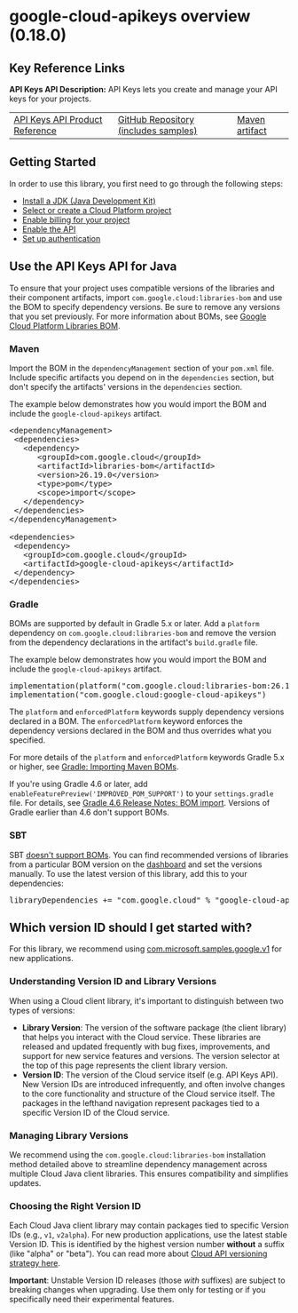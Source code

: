 # google-cloud-apikeys overview (0.18.0)

## Key Reference Links
**API Keys API Description:** API Keys lets you create and manage your API keys for your projects.

<table>
   <tr>
     <td><a href="https://cloud.google.com/api-keys/">API Keys API Product Reference</a></td>
     <td><a href="https://github.com/googleapis/google-cloud-java/tree/main/java-apikeys">GitHub Repository (includes samples)</a></td>
     <td><a href="https://central.sonatype.com/artifact/com.google.cloud/google-cloud-apikeys">Maven artifact</a></td>
   </tr>
 </table>

## Getting Started
In order to use this library, you first need to go through the following steps:

- [Install a JDK (Java Development Kit)](https://cloud.google.com/java/docs/setup#install_a_jdk_java_development_kit)
- [Select or create a Cloud Platform project](https://console.cloud.google.com/project)
- [Enable billing for your project](https://cloud.google.com/billing/docs/how-to/modify-project#enable_billing_for_a_project)
- [Enable the API](https://console.cloud.google.com/apis/library/apikeys.googleapis.com)
- [Set up authentication](https://cloud.google.com/docs/authentication/client-libraries)

## Use the API Keys API for Java
To ensure that your project uses compatible versions of the libraries
and their component artifacts, import `com.google.cloud:libraries-bom` and use
the BOM to specify dependency versions.  Be sure to remove any versions that you
set previously. For more information about
BOMs, see [Google Cloud Platform Libraries BOM](https://cloud.google.com/java/docs/bom).

### Maven
Import the BOM in the <code>dependencyManagement</code> section of your <code>pom.xml</code> file.
Include specific artifacts you depend on in the <code>dependencies</code> section, but don't
specify the artifacts' versions in the <code>dependencies</code> section.

The example below demonstrates how you would import the BOM and include the <code>google-cloud-apikeys</code> artifact.
<pre class="prettyprint lang-xml devsite-click-to-copy">
&lt;dependencyManagement&gt;
 &lt;dependencies&gt;
   &lt;dependency&gt;
      &lt;groupId&gt;com.google.cloud&lt;/groupId&gt;
      &lt;artifactId&gt;libraries-bom&lt;/artifactId&gt;
      &lt;version&gt;26.19.0&lt;/version&gt;
      &lt;type&gt;pom&lt;/type&gt;
      &lt;scope&gt;import&lt;/scope&gt;
   &lt;/dependency&gt;
 &lt;/dependencies&gt;
&lt;/dependencyManagement&gt;

&lt;dependencies&gt;
 &lt;dependency&gt;
   &lt;groupId&gt;com.google.cloud&lt;/groupId&gt;
   &lt;artifactId&gt;google-cloud-apikeys&lt;/artifactId&gt;
 &lt;/dependency&gt;
&lt;/dependencies&gt;
</pre>

### Gradle
BOMs are supported by default in Gradle 5.x or later. Add a <code>platform</code>
dependency on <code>com.google.cloud:libraries-bom</code> and remove the version from the
dependency declarations in the artifact's <code>build.gradle</code> file.

The example below demonstrates how you would import the BOM and include the <code>google-cloud-apikeys</code> artifact.
<pre class="prettyprint lang-Groovy devsite-click-to-copy">
implementation(platform(&quot;com.google.cloud:libraries-bom:26.19.0&quot;))
implementation(&quot;com.google.cloud:google-cloud-apikeys&quot;)
</pre>

The <code>platform</code> and <code>enforcedPlatform</code> keywords supply dependency versions
declared in a BOM. The <code>enforcedPlatform</code> keyword enforces the dependency
versions declared in the BOM and thus overrides what you specified.

For more details of the <code>platform</code> and <code>enforcedPlatform</code> keywords Gradle 5.x or higher, see
[Gradle: Importing Maven BOMs](https://docs.gradle.org/current/userguide/platforms.html#sub:bom_import).

If you're using Gradle 4.6 or later, add
<code>enableFeaturePreview('IMPROVED_POM_SUPPORT')</code> to your <code>settings.gradle</code> file. For details, see
[Gradle 4.6 Release Notes: BOM import](https://docs.gradle.org/4.6/release-notes.html#bom-import).
Versions of Gradle earlier than 4.6 don't support BOMs.</p>

### SBT
SBT [doesn't support BOMs](https://github.com/sbt/sbt/issues/4531). You can find
recommended versions of libraries from a particular BOM version on the
[dashboard](https://storage.googleapis.com/cloud-opensource-java-dashboard/com.google.cloud/libraries-bom/index.html)
and set the versions manually.
To use the latest version of this library, add this to your dependencies:
<pre class="prettyprint lang-Scala devsite-click-to-copy">
libraryDependencies += &quot;com.google.cloud&quot; % &quot;google-cloud-apikeys&quot; % &quot;0.18.0&quot;
</pre>

## Which version ID should I get started with?
For this library, we recommend using [com.microsoft.samples.google.v1](https://cloud.google.com/java/docs/reference/google-cloud-apikeys/0.18.0/com.microsoft.samples.google.v1) for new applications.

### Understanding Version ID and Library Versions
When using a Cloud client library, it's important to distinguish between two types of versions:
- **Library Version**: The version of the software package (the client library) that helps you interact with the Cloud service. These libraries are
released and updated frequently with bug fixes, improvements, and support for new service features and versions. The version selector at
the top of this page represents the client library version.
- **Version ID**: The version of the Cloud service itself (e.g. API Keys API). New Version IDs are introduced infrequently, and often involve
changes to the core functionality and structure of the Cloud service itself. The packages in the lefthand navigation represent packages tied
to a specific Version ID of the Cloud service.

### Managing Library Versions
We recommend using the <code>com.google.cloud:libraries-bom</code> installation method detailed above to streamline dependency management
across multiple Cloud Java client libraries. This ensures compatibility and simplifies updates.

### Choosing the Right Version ID
Each Cloud Java client library may contain packages tied to specific Version IDs (e.g., <code>v1</code>, <code>v2alpha</code>). For new production applications, use
the latest stable Version ID. This is identified by the highest version number **without** a suffix (like "alpha" or "beta"). You can read more about
[Cloud API versioning strategy here](https://cloud.google.com/apis/design/versioning).

**Important**: Unstable Version ID releases (those _with_ suffixes) are subject to breaking changes when upgrading. Use them only for testing or if you specifically need their experimental features.

